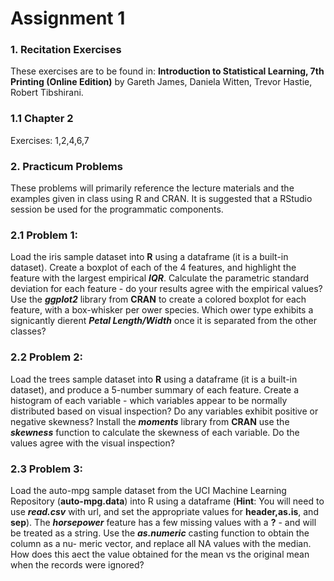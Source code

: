 # Assignment 1

### 1. Recitation Exercises

These exercises are to be found in: **Introduction to Statistical Learning, 7th Printing (Online Edition)** by Gareth James, 
Daniela Witten, Trevor Hastie, Robert Tibshirani.

### 1.1 Chapter 2

Exercises: 1,2,4,6,7

### 2. Practicum Problems

These problems will primarily reference the lecture materials and the examples
given in class using R and CRAN. It is suggested that a RStudio session be
used for the programmatic components.

### 2.1  Problem 1: 
Load the iris sample dataset into **R** using a dataframe (it is a built-in dataset).
Create a boxplot of each of the 4 features, and highlight the feature with the
largest empirical ***IQR***. Calculate the parametric standard deviation for each
feature - do your results agree with the empirical values? Use the ***ggplot2*** library
from **CRAN** to create a colored boxplot for each feature, with a box-whisker
per ower species. Which ower type exhibits a signicantly dierent ***Petal
Length/Width*** once it is separated from the other classes?

### 2.2 Problem 2:
Load the trees sample dataset into **R** using a dataframe (it is a built-in dataset),
and produce a 5-number summary of each feature. Create a histogram of each
variable - which variables appear to be normally distributed based on visual
inspection? Do any variables exhibit positive or negative skewness? Install
the ***moments*** library from **CRAN** use the ***skewness*** function to calculate the
skewness of each variable. Do the values agree with the visual inspection?

### 2.3 Problem 3:
Load the auto-mpg sample dataset from the UCI Machine Learning Repository (**auto-mpg.data**) into R using a dataframe 
(**Hint**: You will need to use ***read.csv*** with url, and set the appropriate values for **header,as.is**, and **sep**).
The ***horsepower*** feature has a few missing values with a **?** - and will be treated
as a string. Use the ***as.numeric*** casting function to obtain the column as a nu-
meric vector, and replace all NA values with the median. How does this aect
the value obtained for the mean vs the original mean when the records were
ignored?
